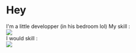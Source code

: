 # Hey
I'm a little developper (in his bedroom lol)
My skill :<br /> <img src="https://skillicons.dev/icons?i=discord,py" /> <br />
I would skill :<br /> <img src="https://skillicons.dev/icons?i=discord,py,nodejs,vscode,bots,discordjs" />
